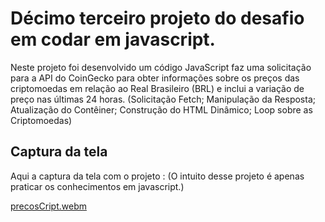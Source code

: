 # Décimo terceiro projeto do desafio em codar em javascript.

Neste  projeto foi desenvolvido um código JavaScript faz uma solicitação para a API do CoinGecko para obter informações sobre os preços das criptomoedas em relação ao Real Brasileiro (BRL) e inclui a variação de preço nas últimas 24 horas.
(Solicitação Fetch; Manipulação da Resposta; Atualização do Contêiner; Construção do HTML Dinâmico; Loop sobre as Criptomoedas)

## Captura da tela
Aqui a captura da tela com o projeto :
(O intuito desse projeto é apenas praticar os conhecimentos em javascript.)



[precosCript.webm](https://github.com/77971904/Desafio-de-codar-em-javascript13/assets/108705247/36c0deb6-318e-4769-bf46-e90517823a19)

